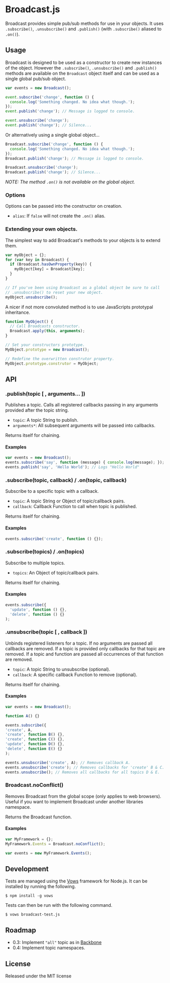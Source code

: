 Broadcast.js
============

Broadcast provides simple pub/sub methods for use in your objects. It uses
`.subscribe()`, `.unsubscribe()` and `.publish()` (with `.subscribe()` aliased
to `.on()`).

Usage
-----

Broadcast is designed to be used as a constructor to create new instances of
the object. However the `.subscribe()`, `.unsubscribe()` and `.publish()`
methods are available on the `Broadcast` object itself and can be used as a 
single global pub/sub object.

```javascript
var events = new Broadcast();

event.subscribe('change', function () {
  console.log('Something changed. No idea what though.');
});
event.publish('change'); // Message is logged to console.

event.unsubscribe('change');
event.publish('change'); // Silence...
```

Or alternatively using a single global object…

```javascript
Broadcast.subscribe('change', function () {
  console.log('Something changed. No idea what though.');
});
Broadcast.publish('change'); // Message is logged to console.

Broadcast.unsubscribe('change');
Broadcast.publish('change'); // Silence...
```

_NOTE: The method `.on()` is not available on the global object._

### Options

Options can be passed into the constructor on creation.

 - `alias`: If `false` will not create the `.on()` alias.

### Extending your own objects.

The simplest way to add Broadcast's methods to your objects is to extend them.

```javascript
var myObject = {};
for (var key in Broadcast) {
  if (Broadcast.hasOwnProperty(key)) {
    myObject[key] = Broadcast[key];
  }
}

// If you've been using Broadcast as a global object be sure to call
// .unsubscribe() to reset your new object.
myObject.unsubscribe();
```

A nicer if not more convoluted method is to use JavaScripts prototypal
inheritance.

```javascript
function MyObject() {
  // Call Broadcasts constructor.
  Broadcast.apply(this, arguments);
}

// Set your constructors prototype.
MyObject.prototype = new Broadcast();

// Redefine the overwritten construtor property.
MyObject.prototype.construtor = MyObject;
```

API
---

### .publish(topic [ , arguments... ])

Publishes a topic. Calls all registered callbacks passing in any
arguments provided after the topic string.

 - `topic`: A topic String to publish.
 - `arguments*`: All subsequent arguments will be passed into callbacks.

Returns itself for chaining.

#### Examples

```javascript
var events = new Broadcast();
events.subscribe('say', function (message) { console.log(message); });
events.publish('say', 'Hello World'); // Logs "Hello World"
```

### .subscribe(topic, callback) / .on(topic, callback)

Subscribe to a specific topic with a callback.

 - `topic`: A topic String or Object of topic/callback pairs.
 - `callback`: Callback Function to call when topic is published.

Returns itself for chaining.

#### Examples

```javascript
events.subscribe('create', function () {});
```

### .subscribe(topics) / .on(topics)

Subscribe to multiple topics.

- `topics`: An Object of topic/callback pairs.

Returns itself for chaining.

#### Examples

```javascript
events.subscribe({
  'update', function () {},
  'delete', function () {}
);
```

### .unsubscribe(topic [ , callback ])

Unbinds registered listeners for a topic. If no arguments are
passed all callbacks are removed. If a topic is provided only callbacks
for that topic are removed. If a topic and function are passed all
occurrences of that function are removed.

 - `topic`: A topic String to unsubscribe (optional).
 - `callback`: A specific callback Function to remove (optional).

Returns itself for chaining.

#### Examples

```javascript
var events = new Broadcast();

function A() {}

events.subscribe({
'create', A,
'create', function B() {},
'create', function C() {},
'update', function D() {},
'delete', function E() {}
);

events.unsubscribe('create', A); // Removes callback A.
events.unsubscribe('create'); // Removes callbacks for 'create' B & C.
events.unsubscribe(); // Removes all callbacks for all topics D & E.
```

### Broadcast.noConflict()

Removes Broadcast from the global scope (only applies to web
browsers). Useful if you want to implement Broadcast under another
libraries namespace.

Returns the Broadcast function.

#### Examples

```javascript
var MyFramework = {};
MyFramework.Events = Broadcast.noConflict();

var events = new MyFramework.Events();
```

Development
-----------

Tests are managed using the [Vows][#vows] framework for Node.js. It can be
installed by running the following.

    $ npm install -g vows

Tests can then be run with the following command.

    $ vows broadcast-test.js

[#vows]: http://vowsjs.org/

Roadmap
-------

 - 0.3: Implement `"all"` topic as in [Backbone][#backbone]
 - 0.4: Implement topic namespaces.

[#backbone]: http://documentcloud.github.com/backbone/

License
-------

Released under the MIT license
